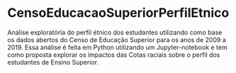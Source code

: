 # CensoEducacaoSuperiorPerfilEtnico
Análise exploratória do perfil étnico dos estudantes utilizando como base os dados abertos do Censo de Educação Superior para os anos de 2009 a 2019. Essa análise é feita em Python utilizando um Jupyter-notebook e tem como proposta explorar os impactos das Cotas raciais sobre o perfil dos estudantes de Ensino Superior.
